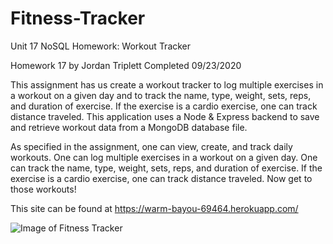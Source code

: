 # Fitness-Tracker
Unit 17 NoSQL Homework: Workout Tracker

Homework 17 by Jordan Triplett
Completed 09/23/2020

This assignment has us create a workout tracker to log multiple exercises in a workout on a given day and to track the name, type, weight, sets, reps, and duration of exercise. If the exercise is a cardio exercise, one can track distance traveled. This application uses a Node & Express backend to save and retrieve workout data from a MongoDB database file.

As specified in the assignment, one can view, create, and track daily workouts. One can log multiple exercises in a workout on a given day. One can track the name, type, weight, sets, reps, and duration of exercise. If the exercise is a cardio exercise, one can track distance traveled. Now get to those workouts!

This site can be found at https://warm-bayou-69464.herokuapp.com/

![Image of Fitness Tracker](public/assets/img/Fitness-Tracker--Demo.gif?raw=true "Fitness Tracker")